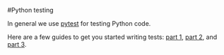 #Python testing

In general we use [pytest](http://docs.pytest.org/en/latest/) for testing Python code.

Here are a few guides to get you started writing tests: [part 1][test-1], [part 2][test-2], and [part 3][test-3].


[test-1]: http://www.robinandeer.com/blog/2016/06/18/how-i-test-my-code-part-1/
[test-2]: http://www.robinandeer.com/blog/2016/06/21/how-i-test-my-code-part-2/
[test-3]: http://www.robinandeer.com/blog/2016/06/22/how-i-test-my-code-part-3/
